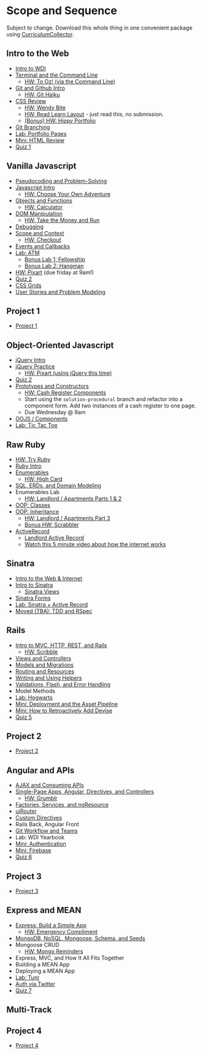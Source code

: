 # Scope and Sequence

Subject to change. Download this whole thing in one convenient package using [CurriculumCollector](https://github.com/ga-dc/curriculum-collector).

## Intro to the Web
  - [Intro to WDI](https://github.com/ga-wdi-lessons/wdi-intro)
  - [Terminal and the Command Line](https://github.com/ga-wdi-lessons/cli-intro)
    - [HW: To Oz! (via the Command Line)](https://github.com/ga-wdi-exercises/to_oz)
  - [Git and Github Intro](https://github.com/ga-wdi-lessons/git-intro)
    - [HW: Git Haiku](https://github.com/ga-wdi-exercises/haiku)
  - [CSS Review](https://github.com/ga-wdi-lessons/css-review)
    - [HW: Wendy Bite](https://github.com/ga-wdi-exercises/wendy_bite)
    - [HW: Read Learn Layout](http://learnlayout.com) - just read this, no submission.
    - [(Bonus) HW: Hippy Portfolio](https://github.com/ga-wdi-exercises/hippy-portfolio)
  - [Git Branching](https://github.com/ga-wdi-lessons/git-branching)
  - [Lab: Portfolio Pages](https://github.com/ga-wdi-exercises/portfolio_pages)
  - [Mini: HTML Review](https://github.com/ga-wdi-lessons/html-review)
  - [Quiz 1](https://ga-quiz.herokuapp.com)

## Vanilla Javascript
  - [Pseudocoding and Problem-Solving](https://github.com/ga-wdi-lessons/pseudocode)
  - [Javascript Intro](https://github.com/ga-wdi-lessons/js-intro/tree/wdi9)
    - [HW: Choose Your Own Adventure](https://github.com/ga-wdi-exercises/choose_your_own_adventure_js)
  - [Objects and Functions](https://github.com/ga-wdi-lessons/js-objects-functions/tree/wdi9)
    - [HW: Calculator](https://github.com/ga-wdi-exercises/js-calculator)
  - [DOM Manipulation](https://github.com/ga-wdi-lessons/js-dom/tree/wdi9)
    - [HW: Take the Money and Run](https://github.com/ga-wdi-exercises/ttmar)
  - [Debugging](https://github.com/ga-wdi-lessons/js-debugging)
  - [Scope and Context](https://github.com/ga-wdi-lessons/js-scope)
    - [HW: Checkout](https://github.com/ga-wdi-exercises/checkout)
  - [Events and Callbacks](https://github.com/ga-wdi-lessons/js-events-callbacks)
  - [Lab: ATM]( https://github.com/ga-wdi-exercises/atm_vanilla)
    - [Bonus Lab 1: Fellowship](https://github.com/ga-wdi-exercises/fellowship)
    - [Bonus Lab 2: Hangman](https://github.com/ga-wdi-exercises/hangman-lab)
  - [HW: Pixart](https://github.com/ga-wdi-exercises/pixart_js) (due friday at 9am!)
  - [Quiz 2](https://github.com/ga-wdi-quizzes/week-02)
  - [CSS Grids](https://github.com/ga-wdi-lessons/css-grids)
  - [User Stories and Problem Modeling](https://github.com/ga-wdi-lessons/user-stories-and-problem-modeling)

## Project 1
  - [Project 1](https://github.com/ga-wdi-exercises/project1)

## Object-Oriented Javascript
  - [jQuery Intro](https://github.com/ga-wdi-lessons/js-jquery)
  - [jQuery Practice](https://github.com/ga-wdi-lessons/jquery-practice)
    - [HW: Pixart (using jQuery this time)](https://github.com/ga-wdi-exercises/pixart_js)
  - [Quiz 2](https://ga-quiz.herokuapp.com)
  - [Prototypes and Constructors](https://github.com/ga-wdi-lessons/js-prototypes-constructors)
    - [HW: Cash Register Components](https://github.com/ga-wdi-exercises/cash-register)
    - Start using the `solution-procedural` branch and refactor into a component form. Add two instances of a cash register to one page.
    - Due Wednesday @ 9am
  - [OOJS / Components](https://github.com/ga-wdi-lessons/js-components)
  - [Lab: Tic Tac Toe](https://github.com/ga-wdi-exercises/tic_tac_toe)

## Raw Ruby
  - [HW: Try Ruby](https://github.com/ga-wdi-exercises/try-ruby)
  - [Ruby Intro](https://github.com/ga-wdi-lessons/ruby-intro)
  - [Enumerables](https://github.com/ga-wdi-lessons/ruby-enumerables)
    - [HW: High Card](https://github.com/ga-wdi-exercises/high_card)
  - [SQL, ERDs, and Domain Modeling](https://github.com/ga-wdi-lessons/sql-erd)
  - Enumerables Lab
    - [HW: Landlord / Apartments Parts 1 & 2](https://github.com/ga-wdi-exercises/landlord_ruby_no_AR)
  - [OOP: Classes](https://github.com/ga-wdi-lessons/ruby-oop)
  - [OOP: Inheritance](https://github.com/ga-wdi-lessons/ruby-oop-inheritance)
    - [HW: Landlord / Apartments Part 3](https://github.com/ga-wdi-exercises/landlord_ruby_no_AR)
    - [Bonus HW: Scrabbler](https://github.com/ga-wdi-exercises/scrabbler)
  - [ActiveRecord](https://github.com/ga-wdi-lessons/activerecord-intro)
    - [Landlord Active Record](https://github.com/ga-wdi-exercises/landlord)
    - [Watch this 5 minute video about how the internet works](https://www.youtube.com/watch?v=7_LPdttKXPc)

## Sinatra

  - [Intro to the Web & Internet](https://github.com/ga-wdi-lessons/web-intro)
  - [Intro to Sinatra](https://github.com/ga-wdi-lessons/sinatra-rest)
    - [Sinatra Views](https://github.com/ga-wdi-lessons/sinatra-rest/blob/master/views.md)
  - [Sinatra Forms]()
  - [Lab: Sinatra + Active Record ](https://github.com/ga-wdi-lessons/sinatra-and-activerecord)
  - [Moved (TBA): TDD and RSpec](https://github.com/ga-wdi-lessons/rspec)

## Rails
  - [Intro to MVC, HTTP, REST, and Rails](https://github.com/ga-wdi-lessons/mvc-intro-rails)
    - [HW: Scribble](https://github.com/ga-wdi-exercises/scribble)
  - [Views and Controllers](https://github.com/ga-wdi-lessons/rails-views)
  - [Models and Migrations](https://github.com/ga-wdi-lessons/rails-activerecord)
  - [Routing and Resources](https://github.com/ga-wdi-lessons/rails-routing)
  - [Writing and Using Helpers](https://github.com/ga-wdi-lessons/rails-helpers)
  - [Validations, Flash, and Error Handling](https://github.com/ga-wdi-lessons/rails-errors)
  - Model Methods
  - [Lab: Hogwarts](https://github.com/ga-wdi-exercises/hogwarts_rails)
  - [Mini: Deployment and the Asset Pipeline](https://github.com/ga-wdi-lessons/rails-deployment)
  - [Mini: How to Retroactively Add Devise](https://github.com/ga-wdi-lessons/rails-auth)
  - [Quiz 5](https://github.com/ga-wdi-quizzes/week-06)

## Project 2
  - [Project 2](https://github.com/ga-wdi-exercises/project2)

## Angular and APIs
  - [AJAX and Consuming APIs](https://github.com/ga-wdi-lessons/api-intro)
  - [Single-Page Apps, Angular, Directives, and Controllers](https://github.com/ga-wdi-lessons/angular-intro)
    - [HW: Grumblr](https://github.com/ga-wdi-exercises/grumblr)
  - [Factories, Services, and ngResource](https://github.com/ga-wdi-lessons/angular-resources)
  - [uiRouter](https://github.com/ga-wdi-lessons/angular-routing)
  - [Custom Directives](https://github.com/ga-wdi-lessons/angular-directives)
  - Rails Back, Angular Front
  - [Git Workflow and Teams](https://github.com/ga-wdi-lessons/git-teams)
  - Lab: WDI Yearbook
  - [Mini: Authentication](https://github.com/ga-wdi-lessons/angular-auth)
  - [Mini: Firebase](https://github.com/ga-wdi-lessons/angular-firebase)
  - [Quiz 6](https://github.com/ga-wdi-quizzes/week-08)

## Project 3
  - [Project 3](https://github.com/ga-wdi-exercises/project3)

## Express and MEAN
  - [Express: Build a Simple App](https://github.com/ga-wdi-lessons/express-intro)
    - [HW: Emergency Compliment](https://github.com/ga-wdi-exercises/compliment-express)
  - [MongoDB, NoSQL, Mongoose, Schema, and Seeds](https://github.com/ga-wdi-lessons/mongo-intro)
  - Mongoose CRUD
    - [HW: Mongo Reminders](https://github.com/ga-wdi-exercises/reminders_mongo)
  - Express, MVC, and How It All Fits Together
  - Building a MEAN App
  - Deploying a MEAN App
  - [Lab: Tunr](https://github.com/ga-wdi-exercises/tunr_rails)
  - [Auth via Twitter](https://github.com/ga-wdi-lessons/express-oauth)
  - [Quiz 7](https://github.com/ga-wdi-quizzes/week-10)

## Multi-Track

## Project 4
  - [Project 4](https://github.com/ga-wdi-exercises/project4)
